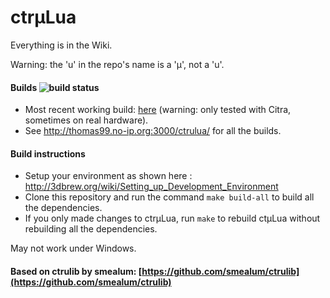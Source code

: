 # ctrµLua

Everything is in the Wiki.

Warning: the 'u' in the repo's name is a 'µ', not a 'u'.

#### Builds ![build status](http://thomas99.no-ip.org:3000/ctrulua.png)

* Most recent working build: [here](http://thomas99.no-ip.org:3000/ctrulua/builds/latest/artifacts/ctruLua.3dsx) (warning: only tested with Citra, sometimes on real hardware).
* See http://thomas99.no-ip.org:3000/ctrulua/ for all the builds.

#### Build instructions

* Setup your environment as shown here : http://3dbrew.org/wiki/Setting_up_Development_Environment
* Clone this repository and run the command `make build-all` to build all the dependencies.
* If you only made changes to ctrµLua, run `make` to rebuild ctµLua without rebuilding all the dependencies.

May not work under Windows.

#### Based on ctrulib by smealum: [https://github.com/smealum/ctrulib](https://github.com/smealum/ctrulib)

